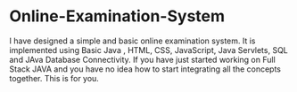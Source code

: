 # Online-Examination-System
I have designed a simple and basic online examination system. 
It is implemented using Basic Java , HTML, CSS, JavaScript, Java Servlets, SQL and JAva Database Connectivity.
If you have just started working on Full Stack JAVA and you have no idea how to start integrating all the concepts together.
This is for you.
